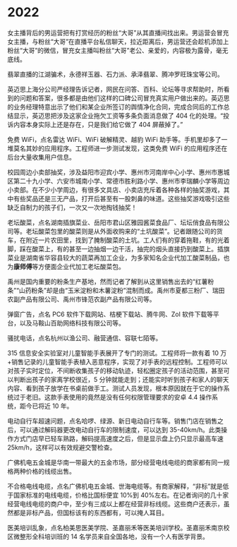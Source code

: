# 2022

女主播背后的男运营把有打赏经历的粉丝“大哥”从其直播间找出来。男运营会冒充女主播，与粉丝“大哥”在直播平台私信聊天，拉近距离后，男运营还会趁机添加上粉丝“大哥”的微信，冒充女主播叫粉丝“大哥”老公、亲爱的，内容极为露骨，毫无底线。

翡翠直播的江湖骗术，永德祥玉器、石力派、承泽翡翠、腾冲罗旺珠宝等公司。

英迈思上海分公司严经理告诉记者，网民在问答、百科、论坛等寻求帮助时，所看到的问题和答案，很多都是由他们这样的口碑公司冒充真实用户做出来的。英迈思的业务经理特意出示了他们和某企业所签订的舆情净化合同，完成合同后的工作总结显示，英迈思把涉及这家企业拖欠工资等多条负面消息做了 404 化的处理。“投诉内容本身实际上还是存在，只是我们给它做了 404 屏蔽掉了。”

免费 WiFi，点名雷达 WiFi、WiFi 破解精灵、越豹 WiFi 助手等。手机里却多了一堆莫名其妙的应用程序。工程师进一步测试发现，这类免费 WiFi 的应用程序还在后台大量收集用户信息。

校园周边小卖部抽奖，涉及益阳市迎宾小学、惠州市河南岸中心小学、惠州市惠城区第二十九小学、六安市城南小学、常德市胜利路小学、惠州市李瑞麟小学等周边小卖部。在不少小学周边，有很多文具店、小卖店充斥着各种各样的抽奖游戏，其中有些奖品还是三无产品，打开后甚至有一股刺鼻的味道。这些抽奖游戏吸引这些缺乏自制力的孩子们，一次又一次地掏钱抽奖！

老坛酸菜，点名湖南插旗菜业、岳阳市君山区雅园酱菜食品厂、坛坛俏食品有限公司等。老坛酸菜包里的酸菜则是从外面收购来的“土坑酸菜”。记者跟随公司的货车，在附近一片农田里，找到了腌制酸菜的土坑。工人们有的穿着拖鞋，有的光着脚，踩在酸菜上，有的甚至一边抽烟一边干活，抽完的烟头直接扔到酸菜上。插旗菜业是湖南省华容县较大的蔬菜再加工企业，为多家知名企业代加工酸菜制品，也为**康师傅**等方便面企业代加工老坛酸菜包。

禹州是国内重要的粉条生产基地，然而记者了解到从这里销售出去的“红薯粉条”“山药粉条”却是由“玉米淀粉和木薯淀粉”混制而成。禹州市夏都三粉厂、瑞田农副产品有限公司、禹州市锋范农副产品有限公司等。

弹窗广告，点名 PC6 软件下载网站、桔梗下载站、腾牛网、Zol 软件下载等平台，以及马鞍山百助网络科技有限公司等。

骚扰电话，点名杭州以渔公司、融营通信、容联七陌等。

315 信息安全实验室对儿童智能手表展开了专门的测试。工程师将一款有着 10 万+销售记录的儿童智能手表植入恶意程序，实现了对手表的远程控制。工程师可以对孩子实时定位，不间断收集孩子的移动轨迹，轻松圈定孩子的活动范围，甚至可以判断出孩子的家离学校很近，5 分钟就能走到；还能实时听到孩子和家人的聊天内容、看到孩子放学在书桌前做手工。测试人员发现，根本原因就在于它的操作系统过于老旧。这款手表使用的竟然是没有任何权限管理要求的安卓 4.4 操作系统，距今已将近 10 年。

电动自行车超速问题，点名哈啰、绿源、新日电动自行车等。销售门店在销售之后，可以通过解码器更改电动自行车的限制速度，可以达到 35-40km/h。此类操作方式门店早已轻车熟路，解码提高速度之后，但是显示盘上仍只显示最高车速 25km/h，这样可以有效规避交警检查。

广佛机电五金城是华南一带最大的五金市场，部分经营电线电缆的商家都有同一规格两种价格的线缆出售。

不合格电线电缆，点名广佛机电五金城、世海电缆等。有商家解释，“非标”就是低于国家标准的电线电缆，价格比国标便宜 10%到 40%左右。在记者询问的几十家经营电线电缆的商户中，至少有三成以上都在经营非标线缆。这些商户还表示，虽然都是非标产品，但国标该有的东西都有，可以掩人耳目。

医美培训乱象，点名柏美思医美学院、圣嘉丽禾等医美培训学校。圣嘉丽禾南京校区微整形全科培训班的 14 名学员来自全国各地，没有一个人有医学背景。

